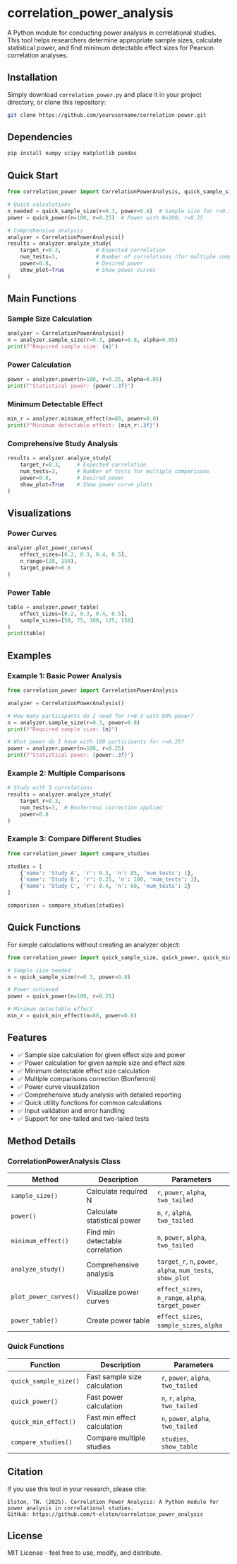# correlation_power_analysis

A Python module for conducting power analysis in correlational studies. This tool helps researchers determine appropriate sample sizes, calculate statistical power, and find minimum detectable effect sizes for Pearson correlation analyses.

## Installation

Simply download `correlation_power.py` and place it in your project directory, or clone this repository:

```bash
git clone https://github.com/yourusername/correlation-power.git
```

## Dependencies

```bash
pip install numpy scipy matplotlib pandas
```

## Quick Start

```python
from correlation_power import CorrelationPowerAnalysis, quick_sample_size, quick_power

# Quick calculations
n_needed = quick_sample_size(r=0.3, power=0.8)  # Sample size for r=0.3, 80% power
power = quick_power(n=100, r=0.25)  # Power with N=100, r=0.25

# Comprehensive analysis
analyzer = CorrelationPowerAnalysis()
results = analyzer.analyze_study(
    target_r=0.3,           # Expected correlation
    num_tests=3,            # Number of correlations (for multiple comparisons)
    power=0.8,              # Desired power
    show_plot=True          # Show power curves
)
```

## Main Functions

### Sample Size Calculation
```python
analyzer = CorrelationPowerAnalysis()
n = analyzer.sample_size(r=0.3, power=0.8, alpha=0.05)
print(f"Required sample size: {n}")
```

### Power Calculation
```python
power = analyzer.power(n=100, r=0.25, alpha=0.05)
print(f"Statistical power: {power:.3f}")
```

### Minimum Detectable Effect
```python
min_r = analyzer.minimum_effect(n=80, power=0.8)
print(f"Minimum detectable effect: {min_r:.3f}")
```

### Comprehensive Study Analysis
```python
results = analyzer.analyze_study(
    target_r=0.3,     # Expected correlation
    num_tests=3,      # Number of tests for multiple comparisons
    power=0.8,        # Desired power
    show_plot=True    # Show power curve plots
)
```

## Visualizations

### Power Curves
```python
analyzer.plot_power_curves(
    effect_sizes=[0.2, 0.3, 0.4, 0.5],
    n_range=(20, 150),
    target_power=0.8
)
```

### Power Table
```python
table = analyzer.power_table(
    effect_sizes=[0.2, 0.3, 0.4, 0.5],
    sample_sizes=[50, 75, 100, 125, 150]
)
print(table)
```

## Examples

### Example 1: Basic Power Analysis
```python
from correlation_power import CorrelationPowerAnalysis

analyzer = CorrelationPowerAnalysis()

# How many participants do I need for r=0.3 with 80% power?
n = analyzer.sample_size(r=0.3, power=0.8)
print(f"Required sample size: {n}")

# What power do I have with 100 participants for r=0.25?
power = analyzer.power(n=100, r=0.25)
print(f"Statistical power: {power:.3f}")
```

### Example 2: Multiple Comparisons
```python
# Study with 3 correlations
results = analyzer.analyze_study(
    target_r=0.3,
    num_tests=3,  # Bonferroni correction applied
    power=0.8
)
```

### Example 3: Compare Different Studies
```python
from correlation_power import compare_studies

studies = [
    {'name': 'Study A', 'r': 0.3, 'n': 85, 'num_tests': 1},
    {'name': 'Study B', 'r': 0.25, 'n': 100, 'num_tests': 3},
    {'name': 'Study C', 'r': 0.4, 'n': 60, 'num_tests': 2}
]

comparison = compare_studies(studies)
```

## Quick Functions

For simple calculations without creating an analyzer object:

```python
from correlation_power import quick_sample_size, quick_power, quick_min_effect

# Sample size needed
n = quick_sample_size(r=0.3, power=0.8)

# Power achieved  
power = quick_power(n=100, r=0.25)

# Minimum detectable effect
min_r = quick_min_effect(n=80, power=0.8)
```

## Features

- ✅ Sample size calculation for given effect size and power
- ✅ Power calculation for given sample size and effect size
- ✅ Minimum detectable effect size calculation
- ✅ Multiple comparisons correction (Bonferroni)
- ✅ Power curve visualization
- ✅ Comprehensive study analysis with detailed reporting
- ✅ Quick utility functions for common calculations
- ✅ Input validation and error handling
- ✅ Support for one-tailed and two-tailed tests

## Method Details

### CorrelationPowerAnalysis Class

| Method | Description | Parameters |
|--------|-------------|------------|
| `sample_size()` | Calculate required N | `r`, `power`, `alpha`, `two_tailed` |
| `power()` | Calculate statistical power | `n`, `r`, `alpha`, `two_tailed` |
| `minimum_effect()` | Find min detectable correlation | `n`, `power`, `alpha`, `two_tailed` |
| `analyze_study()` | Comprehensive analysis | `target_r`, `n`, `power`, `alpha`, `num_tests`, `show_plot` |
| `plot_power_curves()` | Visualize power curves | `effect_sizes`, `n_range`, `alpha`, `target_power` |
| `power_table()` | Create power table | `effect_sizes`, `sample_sizes`, `alpha` |

### Quick Functions

| Function | Description | Parameters |
|----------|-------------|------------|
| `quick_sample_size()` | Fast sample size calculation | `r`, `power`, `alpha`, `two_tailed` |
| `quick_power()` | Fast power calculation | `n`, `r`, `alpha`, `two_tailed` |
| `quick_min_effect()` | Fast min effect calculation | `n`, `power`, `alpha`, `two_tailed` |
| `compare_studies()` | Compare multiple studies | `studies`, `show_table` |

## Citation

If you use this tool in your research, please cite:

```
Elston, TW. (2025). Correlation Power Analysis: A Python module for power analysis in correlational studies. 
GitHub: https://github.com/t-elston/correlation_power_analysis
```

## License

MIT License - feel free to use, modify, and distribute.

